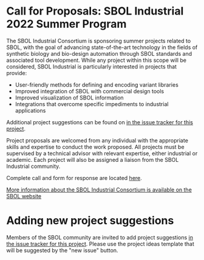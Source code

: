 # Call for Proposals: SBOL Industrial 2022 Summer Program

The SBOL Industrial Consortium is sponsoring summer projects related to SBOL, with the goal of advancing state-of-the-art technology in the fields of synthetic biology and bio-design automation through SBOL standards and associated tool development. While any project within this scope will be considered, SBOL Industrial is particularly interested in projects that provide:

- User-friendly methods for defining and encoding variant libraries
- Improved integration of SBOL with commercial design tools
- Improved visualization of SBOL information
-	Integrations that overcome specific impediments to industrial applications

Additional project suggestions can be found on [in the issue tracker for this project](https://github.com/SynBioDex/SBOL-Industrial-Summer-Program/issues).

Project proposals are welcomed from any individual with the appropriate skills and expertise to conduct the work proposed. All projects must be supervised by a technical advisor with relevant expertise, either industrial or academic. Each project will also be assigned a liaison from the SBOL Industrial community.

Complete call and form for response are located [here](https://github.com/SynBioDex/SBOL-Industrial-Summer-Program/blob/main/proposal-template.md).

[More information about the SBOL Industrial Consortium is available on the SBOL website](https://sbolstandard.org/sbol-industrial/)

# Adding new project suggestions

Members of the SBOL community are invited to add project suggestions [in the issue tracker for this project](https://github.com/SynBioDex/SBOL-Industrial-Summer-Program/issues). Please use the project ideas template that will be suggested by the "new issue" button.
